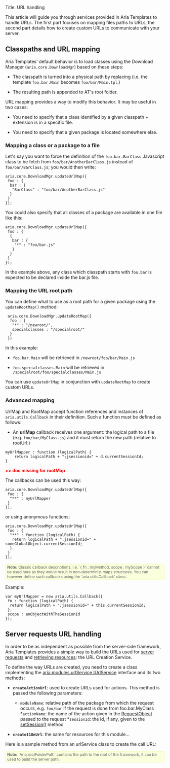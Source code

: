 Title: URL handling


This article will guide you through services provided in Aria Templates to handle URLs.  The first part focuses on mapping files paths to URLs, the second part details how to create custom URLs to communicate with your server.

## Classpaths and URL mapping

Aria Templates' default behavior is to load classes using the Download Manager (`aria.core.DownloadMgr`) based on these steps:


* The classpath is turned into a physical path by replacing (i.e. the template `foo.bar.Main` becomes `foo/bar/Main.tpl`.)

* The resulting path is appended to AT's root folder.

URL mapping provides a way to modify this behavior.  It may be useful in two cases:


* You need to specify that a class identified by a given classpath + extension is in a specific file.

* You need to specify that a given package is located somewhere else.

### Mapping a class or a package to a file

Let's say you want to force the definition of the `foo.bar.BarClass` Javascript class to be fetch from `foo/bar/AnotherBarClass.js` instead of `foo/bar/BarClass.js`; you would then write:

<div data-sample="hardcoded"><code><pre>
aria.core.DownloadMgr.updateUrlMap({
 foo : {
  bar : {
   "BarClass" : "foo/bar/AnotherBarClass.js"
  }
 }
});
</code></pre></div>

You could also specify that all classes of a package are available in one file like this:

<div data-sample="hardcoded"><code><pre>
aria.core.DownloadMgr.updateUrlMap({
 foo : {
  {
   bar : {
    "*" : "foo/bar.js"
   }
  }
 }
});
</code></pre></div>

In the example above, any class which classpath starts with `foo.bar` is expected to be declared inside the bar.js file.

### Mapping the URL root path

You can define what to use as a root path for a given package using the `updateRootMap()` method:

<div data-sample="hardcoded"><code><pre>
 aria.core.DownloadMgr.updateRootMap({
  foo : {
   "*" : "/newroot/",
   specialclasses : "/specialroot/"
  }
 })
</code></pre></div>

In this example:


* `foo.bar.Main` will be retrieved in `/newroot/foo/bar/Main.js`

* `foo.specialclasses.Main` will be retrieved in `/specialroot/foo/specialclasses/Main.js`

You can use `updateUrlMap` in conjunction with `updateRootMap` to create custom URLs.

### Advanced mapping

UrlMap and RootMap accept function references and instances of `aria.utils.Callback` in their definition. Such a function must be defined as follows:


* An **urlMap** callback receives one argument: the logical path to a file (e.g. `foo/bar/MyClass.js`) and it must return the new path (relative to rootUrl.)
<div data-sample="hardcoded"><code><pre>
myUrlMapper : function (logicalPath) {
    return logicalPath + ";jsessionid=" + d.currentSessionId;
}
</code></pre></div>

<span style="color:red; font-weight:bold">>> doc missing for rootMap</span>

The callbacks can be used this way:

<div data-sample="hardcoded"><code><pre>
aria.core.DownloadMgr.updateUrlMap({
 foo : {
  "**" : myUrlMapper
 }
});
</code></pre></div>

or using anonymous functions:

<div data-sample="hardcoded"><code><pre>
aria.core.DownloadMgr.updateUrlMap({
 foo : {
  "**" : function (logicalPath) {
   return logicalPath + ";jsessionid=" + someGlobalObject.currentSessionId;
  }
 }
});
</code></pre></div>

<div style="background:#FAFFDD;border:1px solid #EFFAB4;border-radius:3px;color:#666;font-size:12px;padding:2px 5px;"><strong>Note:</strong> Classic callback descriptions, i.e. `{ fn : myMethod, scope : myScope }` cannot be used here as they would result in non-determinist maps structures.  You can however define such callbacks using the `aria.utils.Callback` class.</div>

Example:

<div data-sample="hardcoded"><code><pre>
var myUrlMapper = new aria.utils.Callback({
 fn : function (logicalPath) {
  return logicalPath + ";jsessionid=" + this.currentSessionId;
 },
 scope : anObjectWithTheSessionId
});
</code></pre></div>

## Server requests URL handling

In order to be as independent as possible from the server-side framework, Aria Templates provides a simple way to build the URLs used for [server requests](request_from_a_controller) and [retrieving resources](localization_and_resources): the URL Creation Service.

To define the way URLs are created, you need to create a class implementing the [aria.modules.urlService.IUrlService](http://ariatemplates.com/api/#aria.modules.urlService.IUrlService) interface and its two methods:


* **`createActionUrl`**: used to create URLs used for actions.  This method is passed the following parameters:

	* `moduleName`: relative path of the package from which the request occurs, e.g. `foo/bar` if the request is done from foo.bar.MyClass
	*`actionName`: the name of the action given in the [RequestObject](http://ariatemplates.com/api/#aria.modules.RequestBeans:RequestObject) passed to the request
	*`sessionId`: the id, if any, given to the [setSession()](http://ariatemplates.com/api/#aria.templates.ModuleCtrl:setSession:method) method

* **`createI18nUrl`**: the same for resources for this module...

Here is a sample method from an urlService class to create the call URL:

<script src='%SNIPPETS_SERVER_URL%/snippets/github.com/ariatemplates/documentation-code/snippets/modules/controller/MyUrlService.js?tag=actionUrl&lang=javascript&outdent=true'></script>

<div style="background:#FAFFDD;border:1px solid #EFFAB4;border-radius:3px;color:#666;font-size:12px;padding:2px 5px;"><strong>Note:</strong> `Aria.rootFolderPath` contains the path to the root of the framework, it can be used to build the server path.</div>